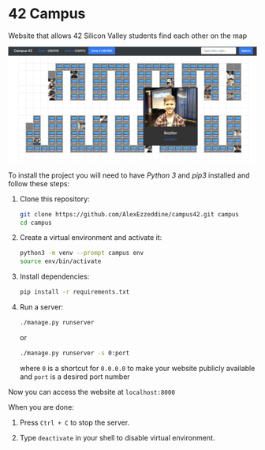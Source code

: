 # 42 Campus
Website that allows 42 Silicon Valley students find each other on the map

![](/screenshot.png)

To install the project you will need to have *Python 3* and *pip3* installed and follow these steps:
1. Clone this repository:
   ```bash
   git clone https://github.com/AlexEzzeddine/campus42.git campus
   cd campus
   ```
2. Create a virtual environment and activate it:
   ```bash
   python3 -m venv --prompt campus env
   source env/bin/activate
   ```
3. Install dependencies:
   ```bash
   pip install -r requirements.txt
   ```
4. Run a server:

   ```bash
   ./manage.py runserver
   ```


   or


   ```bash
   ./manage.py runserver -s 0:port
   ```
   
   
   where `0` is a shortcut for `0.0.0.0` to make your website publicly available and `port` is a desired port number


Now you can access the website at `localhost:8000`

When you are done:

   1. Press `Ctrl + C` to stop the server.

   2. Type `deactivate` in your shell to disable virtual environment.
